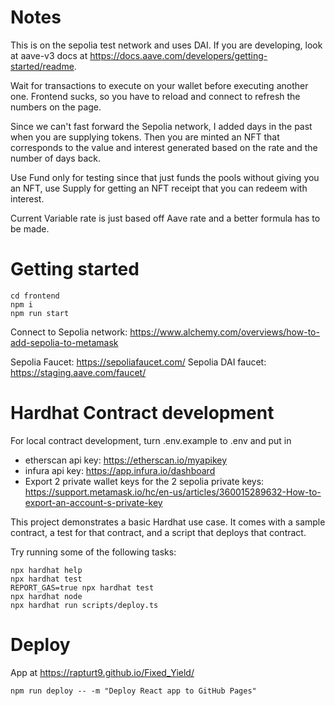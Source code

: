 # Notes

This is on the sepolia test network and uses DAI. If you are developing, look at aave-v3 docs at https://docs.aave.com/developers/getting-started/readme.

Wait for transactions to execute on your wallet before executing another one. Frontend sucks, so you have to reload and connect to refresh the numbers on the page.

Since we can't fast forward the Sepolia network, I added days in the past when you are supplying tokens. Then you are minted an NFT that corresponds to the value and interest generated based on the rate and the number of days back.

Use Fund only for testing since that just funds the pools without giving you an NFT, use Supply for getting an NFT receipt that you can redeem with interest.

Current Variable rate is just based off Aave rate and a better formula has to be made.

# Getting started

```
cd frontend
npm i
npm run start
```

Connect to Sepolia network: https://www.alchemy.com/overviews/how-to-add-sepolia-to-metamask

Sepolia Faucet: https://sepoliafaucet.com/
Sepolia DAI faucet: https://staging.aave.com/faucet/

# Hardhat Contract development

For local contract development, turn .env.example to .env and put in

- etherscan api key: https://etherscan.io/myapikey
- infura api key: https://app.infura.io/dashboard
- Export 2 private wallet keys for the 2 sepolia private keys: https://support.metamask.io/hc/en-us/articles/360015289632-How-to-export-an-account-s-private-key

This project demonstrates a basic Hardhat use case. It comes with a sample contract, a test for that contract, and a script that deploys that contract.

Try running some of the following tasks:

```shell
npx hardhat help
npx hardhat test
REPORT_GAS=true npx hardhat test
npx hardhat node
npx hardhat run scripts/deploy.ts
```

# Deploy

App at https://rapturt9.github.io/Fixed_Yield/

```shell
npm run deploy -- -m "Deploy React app to GitHub Pages"
```
